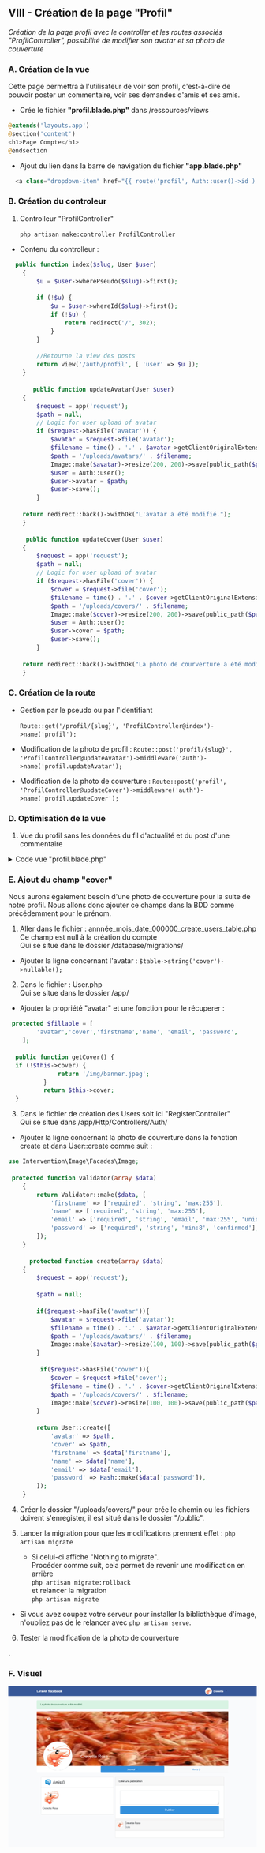## VIII - Création de la page "Profil"

_Création de la page profil avec le controller et les routes associés "ProfilController", possibilité de modifier son avatar et sa photo de couverture_

### A. Création de la vue

Cette page permettra à l'utilisateur de voir son profil, c'est-à-dire de pouvoir poster un commentaire, voir ses demandes d'amis et ses amis.

-   Crée le fichier **"profil.blade.php"** dans /ressources/views

```php
@extends('layouts.app')
@section('content')
<h1>Page Compte</h1>
@endsection
```

-   Ajout du lien dans la barre de navigation du fichier **"app.blade.php"**

```php
  <a class="dropdown-item" href="{{ route('profil', Auth::user()->id ) }}">Profil</a>
```

### B. Création du controleur

1. Controlleur "ProfilController"

    `php artisan make:controller ProfilController`

-   Contenu du controlleur :

```php
  public function index($slug, User $user)
    {
        $u = $user->wherePseudo($slug)->first();

        if (!$u) {
            $u = $user->whereId($slug)->first();
            if (!$u) {
                return redirect('/', 302);
            }
        }

        //Retourne la view des posts
        return view('/auth/profil', [ 'user' => $u ]);
    }

       public function updateAvatar(User $user)
    {
        $request = app('request');
        $path = null;
        // Logic for user upload of avatar
        if ($request->hasFile('avatar')) {
            $avatar = $request->file('avatar');
            $filename = time() . '.' . $avatar->getClientOriginalExtension();
            $path = '/uploads/avatars/' . $filename;
            Image::make($avatar)->resize(200, 200)->save(public_path($path));
            $user = Auth::user();
            $user->avatar = $path;
            $user->save();
        }

    return redirect::back()->withOk("L'avatar a été modifié.");
    }

     public function updateCover(User $user)
    {
        $request = app('request');
        $path = null;
        // Logic for user upload of avatar
        if ($request->hasFile('cover')) {
            $cover = $request->file('cover');
            $filename = time() . '.' . $cover->getClientOriginalExtension();
            $path = '/uploads/covers/' . $filename;
            Image::make($cover)->resize(200, 200)->save(public_path($path));
            $user = Auth::user();
            $user->cover = $path;
            $user->save();
        }

    return redirect::back()->withOk("La photo de courverture a été modifié.");
    }
```

### C. Création de la route

-   Gestion par le pseudo ou par l'identifiant

    `Route::get('/profil/{slug}', 'ProfilController@index')->name('profil');`

-   Modification de la photo de profil :
    `Route::post('profil/{slug}', 'ProfilController@updateAvatar')->middleware('auth')->name('profil.updateAvatar');`

-   Modification de la photo de couverture :
    `Route::post('profil', 'ProfilController@updateCover')->middleware('auth')->name('profil.updateCover');`

### D. Optimisation de la vue

1. Vue du profil sans les données du fil d'actualité et du post d'une commentaire

<details>
<summary>Code vue "profil.blade.php"</summary>

```php
@extends('layouts.app')
@section('title')
Laravel Facebook - Profil
@endsection

@section('style')
<style>
    .img-avatar>.bg-black {
        opacity: 0;
        transition: all 0.5s ease;
    }

    .img-avatar>.bg-black:hover {
        opacity: 1;
    }

    .bg-black {
        background: #00000099;
        top: 50%;
        position: absolute;
        width: 100%;
        height: 50%;
    }

    #dialogEditAvatar[open] {
        display: block;
        background: aliceblue;
        border-radius: 20px;
        border: 1px solid darkblue;
        top: 50%;
        left: 35%;
        transform: translate(-50%, -50%);
        position: absolute;
    }

    .photo-cover {
        left: 5%;
        display: flex;
        position: absolute;
        top: 10%;
        border-radius: 3px;
        padding: 2px;
    }

    .img-cover>.bg-cover {
        opacity: 0;
        transition: all 0.5s ease;
    }

    .img-cover>.bg-cover:hover {
        opacity: 1;
    }

    .bg-cover {
        left: 5%;
        display: flex;
        position: absolute;
        top: 10%;
        background: #00000099;
        border: 1px solid white;
        border-radius: 3px;
        padding: 2px;
        height: 28px;
    }

    #dialogEditCover[open] {
        display: block;
        background: aliceblue;
        border-radius: 20px;
        border: 1px solid darkblue;
        top: 50%;
        left: 35%;
        transform: translate(-50%, -50%);
        position: absolute;
    }

</style>
@endsection
@section('content')

<div class="container">
    <div class="row justify-content-center">
        <div class="col-md-12">
            @if(session()->has('ok'))
            <div class="alert alert-success alert-dismissible">{!! session('ok') !!}</div>
            @endif
            <div class="position-relative">
                <a class="img-cover" onclick="showDialogEditCover()">
                    <img src="{{$user->getCover()}}" alt="" width="100%" height="315">
                    <div class="photo-cover">
                        <img src="/img/apphoto.png" alt="" width="26" height="21">
                    </div>
                    <div class="bg-cover">
                        <div class="text-center">
                            <img src="/img/apphoto.png" alt="" width="26" height="21">
                        </div>
                        <p class="text-white mx-2">Modifier la photo de courverture</p>
                    </div>
                </a>
                <div class="mx-auto mb-2"
                    style="width:168px; height:168px; position: absolute;   top: 82%;   left: 11%;  transform: translate(-50%,-50%); border-radius:50%; overflow:hidden;">
                    <a class="img-avatar" onclick="showDialogEditAvatar()">
                        <img id=" user-avatar" class="m-auto"
                            style="width:168px; border-radius:50%; border:1px solid #DADDE1;"
                            src="{{$user->getAvatar()}}" width="100%" height="100%">
                        <div class="bg-black">
                            <div class="text-center mt-2">
                                <img src="/img/apphoto.png" alt="" width="26" height="21">
                            </div>
                            <p class="text-white text-center">Mettre à jour</p>
                        </div>
                    </a>
                </div>
                <div style="position: absolute;   top: 84%;   left: 30%;  transform: translate(-50%,-50%)">
                    <H3 class="text-white">{{$user->firstname}} {{$user->name}}</H3>
                    @if($user->pseudo)
                    <p class="text-white">({{$user->pseudo}})</p>
                    @endif
                </div>
            </div>
            <nav class="nav-pills nav-justified">
                <div class="nav nav-tabs bg-light card-header p-0" id="nav-tab" role="tablist"
                    style="justify-content: space-between;">
                    <a class="nav-item nav-link bg-white" id="nav-home-tab" data-toggle="tab" href="#nav-home"
                        role="tab" aria-controls="nav-home" aria-selected="true">
                    </a>
                    <a class="nav-item nav-link dropdown-toggle active" id="nav-home-tab" data-toggle="tab"
                        href="#nav-home" role="tab" aria-controls="nav-home" aria-selected="true">Journal
                        <span class="caret"></span>
                    </a>
                    <a class="nav-item nav-link" id="nav-profile-tab" data-toggle="tab" href="#nav-profile" role="tab"
                        aria-controls="nav-profile" aria-selected="false">

                        Amis ()
                    </a>
                </div>
            </nav>

            <div class="tab-content card-body" id="nav-tabContent">

                <!-- Partie Journal -->
                <div class="tab-pane fade show active d-flex" id="nav-home" role="tabpanel"
                    aria-labelledby="nav-home-tab">

                    <!-- Contenu gauche Amis -->
                    <div class="card w-50 m-1 h-50">
                        <div class="d-flex card-header bg-white my-auto">
                            <div><img src="/img/logo-amis.png" alt="" width="40"></div>
                            <H4 class="my-auto ml-2">Amis ()</H4>
                        </div>

                        <div class="d-flex flex-wrap">
                            <div class="m-2">
                                <div class="">
                                    <img src="{{$user->avatar}}" alt="" width="100">
                                </div>
                                <p>{{$user->firstname}} {{$user->name}}</p>
                            </div>


                        </div>
                    </div>

                    <!-- Contenu journal -->
                    <div class="w-75 m-1">
                        <!-- Créer une Publication -->
                        <div class="card mb-1">
                            <div class="card-header">Créer une publication</div>
                            <div class="card-body">
                                @if ($errors->any())
                                <div class="alert alert-danger">
                                    <ul>
                                        @foreach ($errors->all() as $error)
                                        <li>{{ $error }}</li>
                                        @endforeach
                                    </ul>
                                </div>
                                @endif
                                <div class="form-group m-2 ">
                                    <form method="post" action="">
                                        <input type="hidden" name="user_id" value="{{ Auth::user()->id }}">
                                        <textarea name="text"
                                            class="form-control @error('text') is-invalid @enderror mb-2" id="text"
                                            rows="3">{{ old('text') }}</textarea>
                                        {{csrf_field()}}
                                        <button href="#" class="btn btn-primary btn-lg btn-block" role="button"
                                            aria-pressed="true" type="submit">Publier</button>
                                    </form>
                                </div>
                            </div>
                        </div>

                        <!-- Publication -->
                        <div class="card mb-1">
                            <div class="card-header d-flex my-auto p-2">

                                <div class="mr-2"><img style="border-radius:50%; border:1px solid #DADDE1;"
                                        src="{{Auth::user()->avatar}}" alt="" width="40"></div>
                                <div>
                                    <p class="my-auto">{{Auth::user()->firstname}} {{Auth::user()->name}}</p>
                                    <p class="text-muted mr-2 my-auto">Date</p>
                                </div>
                            </div>
                            <div class="card-body">


                            </div>
                        </div>

                    </div>





                </div>

                <!-- Partie Amis -->
                <div class="tab-pane fade bg-white" id="nav-profile" role="tabpanel" aria-labelledby="nav-profile-tab">
                    coucou amis
                </div>

            </div>

        </div>
    </div>
</div>
</div>
<!-- Boite de dialogue d'édition de l'avatar -->
<dialog id="dialogEditAvatar">
    <button type="button" class="close" onclick="closeDialogEdit()" aria-label="Close">
        <span aria-hidden="true">&times;</span>
    </button>
    <H3 class="text-center bg-light">Modifier la miniature</H3>
    <div class="m-2">
        <hr>
    </div>
    <div class="mx-auto mb-2" style="width:80px; height:80px;"><img id="user-avatar" class="m-auto"
            style="width:80px; border-radius:50%; border:1px solid #DADDE1;" src="{{Auth::user()->getAvatar()}}"
            width="100%" height="100%">
    </div>
    <form action="{{ route('profil.updateAvatar', $user->id) }}" method="POST" class="text-center"
        enctype="multipart/form-data">
        @csrf
        <input type="file" id="avatar" class="form-control @error('avatar') is-invalid @enderror" name="avatar"
            accept="image/png, image/jpeg" value="{{ old('avatar') }}" autocomplete="avatar" autofocus
            onclick="changeImage();" value="">
        <button type="submit" class="btn btn-primary mt-2 text-center" style="background-color:#385898;">
            {{ __("Enregister") }}
        </button>
        </div>

    </form>
</dialog>
<script>
    var e = document.getElementById("dialogEditAvatar");

    function showDialogEditAvatar() {
        e.show();
        console.log(event.type, e, StyleSheet, x.userID);
    }

    function closeDialogEdit() {
        e.close();
        console.log(event.type, e, StyleSheet);
    }

</script>
<!-- Boite de dialogue d'édition de la photo de couverture -->
<dialog id="dialogEditCover">
    <button type="button" class="close" onclick="closeDialogEditCover()" aria-label="Close">
        <span aria-hidden="true">&times;</span>
    </button>
    <H3 class="text-center bg-light">Modifier la photo de couverture</H3>
    <div class="m-2">
        <hr>
    </div>
    <div class="mx-auto mb-2"><img id="user-cover" class="m-auto" border:1px solid #DADDE1;"
            src="{{Auth::user()->getCover()}}" width="100%" height="100%">
    </div>
    <form action="{{ route('profil.updateCover', $user->id) }}" method="POST" class="text-center"
        enctype="multipart/form-data">
        @csrf
        <input type="file" id="cover" class="form-control @error('cover') is-invalid @enderror" name="cover"
            accept="image/png, image/jpeg" value="{{ old('cover') }}" autocomplete="cover" autofocus
            onclick="changeImage();" value="">
        <button type="submit" class="btn btn-primary mt-2 text-center" style="background-color:#385898;">
            {{ __("Enregister") }}
        </button>
        </div>

    </form>
</dialog>
<script>
    var c = document.getElementById("dialogEditCover");

    function showDialogEditCover() {
        c.show();
        console.log(event.type, e, StyleSheet, x.userID);
    }

    function closeDialogEditCover() {
        c.close();
        console.log(event.type, e, StyleSheet);
    }

</script>
@endsection

```

</details>

### E. Ajout du champ "cover"

Nous aurons également besoin d'une photo de couverture pour la suite de notre profil. Nous allons donc ajouter ce champs dans la BDD comme précédemment pour le prénom.

1. Aller dans le fichier : annnée_mois_date_000000_create_users_table.php<br>
   Ce champ est null à la création du compte<br>
   Qui se situe dans le dossier /database/migrations/

-   Ajouter la ligne concernant l'avatar : `$table->string('cover')->nullable();`

2. Dans le fichier : User.php<br>
   Qui se situe dans le dossier /app/

-   Ajouter la propriété "avatar" et une fonction pour le récuperer :

```php
 protected $fillable = [
        'avatar','cover','firstname','name', 'email', 'password',
    ];

  public function getCover() {
  if (!$this->cover) {
              return '/img/banner.jpeg';
          }
          return $this->cover;
  }

```

3. Dans le fichier de création des Users soit ici "RegisterController"<br>
   Qui se situe dans /app/Http/Controllers/Auth/

-   Ajouter la ligne concernant la photo de couverture dans la fonction create et dans User::create comme suit :

```php
use Intervention\Image\Facades\Image;

 protected function validator(array $data)
    {
        return Validator::make($data, [
            'firstname' => ['required', 'string', 'max:255'],
            'name' => ['required', 'string', 'max:255'],
            'email' => ['required', 'string', 'email', 'max:255', 'unique:users'],
            'password' => ['required', 'string', 'min:8', 'confirmed'],
        ]);
    }

      protected function create(array $data)
    {
        $request = app('request');

        $path = null;

        if($request->hasFile('avatar')){
            $avatar = $request->file('avatar');
            $filename = time() . '.' . $avatar->getClientOriginalExtension();
            $path = '/uploads/avatars/' . $filename;
            Image::make($avatar)->resize(100, 100)->save(public_path($path));
        }

         if($request->hasFile('cover')){
            $cover = $request->file('cover');
            $filename = time() . '.' . $cover->getClientOriginalExtension();
            $path = '/uploads/covers/' . $filename;
            Image::make($cover)->resize(100, 100)->save(public_path($path));
        }

        return User::create([
            'avatar' => $path,
            'cover' => $path,
            'firstname' => $data['firstname'],
            'name' => $data['name'],
            'email' => $data['email'],
            'password' => Hash::make($data['password']),
        ]);
    }
```

4. Créer le dossier "/uploads/covers/" pour crée le chemin ou les fichiers doivent s'enregister, il est situé dans le dossier "/public".

5. Lancer la migration pour que les modifications prennent effet :
   `php artisan migrate`
    - Si celui-ci affiche "Nothing to migrate".<br>
      Procéder comme suit, cela permet de revenir une modification en arrière<br>
      `php artisan migrate:rollback`<br>
      et relancer la migration<br>
      `php artisan migrate`

-   Si vous avez coupez votre serveur pour installer la bibliothèque d'image, n'oubliez pas de le relancer avec `php artisan serve`.

6. Tester la modification de la photo de courverture

.

### F. Visuel

![profil-edit-avatar-cover.png](profil-edit-avatar-cover.png)
